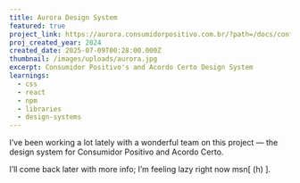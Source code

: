 ```yaml
---
title: Aurora Design System
featured: true
project_link: https://aurora.consumidorpositivo.com.br/?path=/docs/configurar-projeto--docs
proj_created_year: 2024
created_date: 2025-07-09T00:28:00.000Z
thumbnail: /images/uploads/aurora.jpg
excerpt: Consumidor Positivo's and Acordo Certo Design System
learnings:
  - css
  - react
  - npm
  - libraries
  - design-systems
---
```

I’ve been working a lot lately with a wonderful team on this project — the design system for Consumidor Positivo and Acordo Certo.

I’ll come back later with more info; I’m feeling lazy right now msn\[ (h) ].
